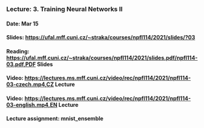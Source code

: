 ### Lecture: 3. Training Neural Networks II
#### Date: Mar 15
#### Slides: https://ufal.mff.cuni.cz/~straka/courses/npfl114/2021/slides/?03
#### Reading: https://ufal.mff.cuni.cz/~straka/courses/npfl114/2021/slides.pdf/npfl114-03.pdf,PDF Slides
#### Video: https://lectures.ms.mff.cuni.cz/video/rec/npfl114/2021/npfl114-03-czech.mp4,CZ Lecture
#### Video: https://lectures.ms.mff.cuni.cz/video/rec/npfl114/2021/npfl114-03-english.mp4,EN Lecture
#### Lecture assignment: mnist_ensemble
